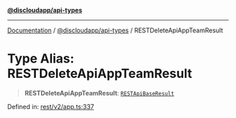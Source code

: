 [**@discloudapp/api-types**](../README.md)

***

[Documentation](../../../packages.md) / [@discloudapp/api-types](../README.md) / RESTDeleteApiAppTeamResult

# Type Alias: RESTDeleteApiAppTeamResult

> **RESTDeleteApiAppTeamResult**: [`RESTApiBaseResult`](../interfaces/RESTApiBaseResult.md)

Defined in: [rest/v2/app.ts:337](https://github.com/discloud/discloud.app/blob/1458affc9a022eb2fc5fe37e7b3b002130b2fdad/packages/api-types/rest/v2/app.ts#L337)
